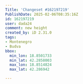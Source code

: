 ```yaml
---
Title: 'Changeset #162197219'
PublishDate: 2025-02-06T08:35:16Z
id: 162197219
user: dada24
comment: new height
created_by: iD 2.31.0
tags:
- Montenegro
- Budva
bbox:
  min_lon: 18.8501733
  min_lat: 42.2858003
  max_lon: 18.8514824
  max_lat: 42.286942

---
```

